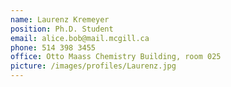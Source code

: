 ```yaml
---
name: Laurenz Kremeyer
position: Ph.D. Student
email: alice.bob@mail.mcgill.ca
phone: 514 398 3455
office: Otto Maass Chemistry Building, room 025
picture: /images/profiles/Laurenz.jpg
---
```


